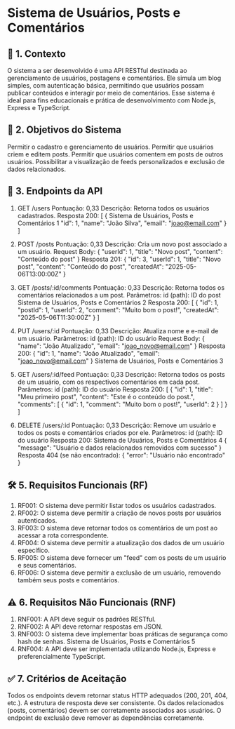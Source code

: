 # Sistema de Usuários, Posts e Comentários

## 📌 1. Contexto
O sistema a ser desenvolvido é uma API RESTful destinada ao gerenciamento de
usuários, postagens e comentários. Ele simula um blog simples, com autenticação
básica, permitindo que usuários possam publicar conteúdos e interagir por meio
de comentários. Esse sistema é ideal para fins educacionais e prática de
desenvolvimento com Node.js, Express e TypeScript.

## 🎯 2. Objetivos do Sistema
Permitir o cadastro e gerenciamento de usuários.
Permitir que usuários criem e editem posts.
Permitir que usuários comentem em posts de outros usuários.
Possibilitar a visualização de feeds personalizados e exclusão de dados
relacionados.

## 🔗 3. Endpoints da API

1. GET /users
Pontuação: 0,33
Descrição: Retorna todos os usuários cadastrados.
Resposta 200:
[
 {
Sistema de Usuários, Posts e Comentários 1
 "id": 1,
 "name": "João Silva",
 "email": "joao@email.com"
 }
]

2. POST /posts
Pontuação: 0,33
Descrição: Cria um novo post associado a um usuário.
Request Body:
{
 "userId": 1,
 "title": "Novo post",
 "content": "Conteúdo do post"
}
Resposta 201:
{
 "id": 3,
 "userId": 1,
 "title": "Novo post",
 "content": "Conteúdo do post",
 "createdAt": "2025-05-06T13:00:00Z"
}

3. GET /posts/:id/comments
Pontuação: 0,33
Descrição: Retorna todos os comentários relacionados a um post.
Parâmetros:
id (path): ID do post
Sistema de Usuários, Posts e Comentários 2
Resposta 200:
[
 {
 "id": 1,
 "postId": 1,
 "userId": 2,
 "comment": "Muito bom o post!",
 "createdAt": "2025-05-06T11:30:00Z"
 }
]

4. PUT /users/:id
Pontuação: 0,33
Descrição: Atualiza nome e e-mail de um usuário.
Parâmetros:
id (path): ID do usuário
Request Body:
{
 "name": "João Atualizado",
 "email": "joao_novo@email.com"
}
Resposta 200:
{
 "id": 1,
 "name": "João Atualizado",
 "email": "joao_novo@email.com"
}
Sistema de Usuários, Posts e Comentários 3

5. GET /users/:id/feed
Pontuação: 0,33
Descrição: Retorna todos os posts de um usuário, com os respectivos
comentários em cada post.
Parâmetros:
id (path): ID do usuário
Resposta 200:
[
 {
 "id": 1,
 "title": "Meu primeiro post",
 "content": "Este é o conteúdo do post.",
 "comments": [
 {
 "id": 1,
 "comment": "Muito bom o post!",
 "userId": 2
 }
 ]
 }
]

6. DELETE /users/:id
Pontuação: 0,33
Descrição: Remove um usuário e todos os posts e comentários criados por
ele.
Parâmetros:
id (path): ID do usuário
Resposta 200:
Sistema de Usuários, Posts e Comentários 4
{
 "message": "Usuário e dados relacionados removidos com sucesso"
}
Resposta 404 (se não encontrado):
{
 "error": "Usuário não encontrado"
}

## 🛠 5. Requisitos Funcionais (RF)
1. RF001: O sistema deve permitir listar todos os usuários cadastrados.
2. RF002: O sistema deve permitir a criação de novos posts por usuários
autenticados.
3. RF003: O sistema deve retornar todos os comentários de um post ao acessar
a rota correspondente.
4. RF004: O sistema deve permitir a atualização dos dados de um usuário
específico.
5. RF005: O sistema deve fornecer um "feed" com os posts de um usuário e
seus comentários.
6. RF006: O sistema deve permitir a exclusão de um usuário, removendo
também seus posts e comentários.

## ⚠️ 6. Requisitos Não Funcionais (RNF)
1. RNF001: A API deve seguir os padrões RESTful.
2. RNF002: A API deve retornar respostas em JSON.
3. RNF003: O sistema deve implementar boas práticas de segurança como hash
de senhas.
Sistema de Usuários, Posts e Comentários 5
4. RNF004: A API deve ser implementada utilizando Node.js, Express e
preferencialmente TypeScript.

## ✅ 7. Critérios de Aceitação
Todos os endpoints devem retornar status HTTP adequados (200, 201, 404,
etc.).
A estrutura de resposta deve ser consistente.
Os dados relacionados (posts, comentários) devem ser corretamente
associados aos usuários.
O endpoint de exclusão deve remover as dependências corretamente.
